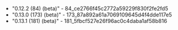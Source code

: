 * "0.12.2 (84) (beta)" - 84_ce2766f45c2772a59229f830f2fe2fd5
* "0.13.0 (173) (beta)" - 173_87a892a61a7069109645d4f4dde117e5
* "0.13.1 (181) (beta)" - 181_5fbcf527e26f96ac0c4daba1af58b816